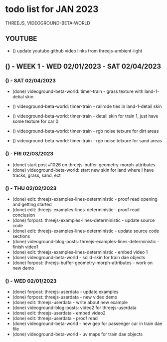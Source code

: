 # todo list for JAN 2023

THREEJS, VIDEOGROUND-BETA-WORLD

## YOUTUBE
* () update youtube github video links from threejs-ambient-light

<!-------- ----------
-- WEEK 1
---------- --------->
## () - WEEK 1 - WED 02/01/2023 - SAT 02/04/2023

### () - SAT 02/04/2023
* (done) videoground-beta-world: timer-train - grass texture with land-1-detial skin
* () videoground-beta-world: timer-train - railrode ties in land-1-detail skin
* () videoground-beta-world: timer-train - detail skin for train 1, just have some texture for car 0

* () videoground-beta-world: timer-train - rgb noise tetxure for dirt areas
* () videoground-beta-world: timer-train - rgb noise tetxure for sand areas

### () - FRI 02/03/2023
* (done) start post #1026 on threejs-buffer-geometry-morph-attributes
* (done) videoground-beta-world: start new skin for land where I have tracks, grass, sand, ect

### () - THU 02/02/2023
* (done) edit: threejs-examples-lines-deterministic - proof read opening and getting started
* (done) edit: threejs-examples-lines-deterministic - proof read conclusion
* (done) forpost: threejs-examples-lines-deterministic - update source code
* (done) edit: threejs-examples-lines-deterministic - update source code sections
* (done) videoground-blog-posts: threejs-examples-lines-deterministic - finish video1
* (done) edit: threejs-examples-lines-deterministic - embed video 1
* (done) videoground-beta-world - solid-skin for train dae objects
* (done) forpost: threejs-buffer-geometry-morph-attributes - work on new demo

### () - WED 02/01/2023
* (done) forpost: threejs-userdata - update examples
* (done) forpost: threejs-userdata - new video demo
* (done) edit: threejs-userdata - write about new example
* (done) videoground-blog-posts: video2 for threejs-userdata
* (done) edit: threejs-userdata - embed video2
* (done) edit: threejs-userdata - proof read
* (done) videoground-beta-world - new geo for passenger car in train dae file
* (done) videoground-beta-world - uv maps for train dae objects
